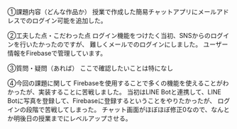 ①課題内容（どんな作品か）
授業で作成した簡易チャットアプリにメールアドレスでのログイン可能を追加した。


②工夫した点・こだわった点
ログイン機能をつけたく当初、SNSからのログインを行いたかったのですが、
難しくメールでのログインにしました。
ユーザー情報をFirebaseで管理しています。


③質問・疑問（あれば）
ここで確認したいことは特になし

④今回の課題に関して
Firebaseを使用することで多くの機能を使えることがわかったが、実装することに苦戦しました。
当初はLINE Botと連携して、LINE Botに写真を登録して、Firebaseに登録するということをやりたかったが、
ログインの段階で苦戦してしまった。
チャット画面がほぼほぼ修正0なので、なんとか明後日の授業までにレベルアップさせる。

